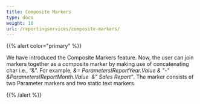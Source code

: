 ```yaml
---
title: Composite Markers
type: docs
weight: 10
url: /reportingservices/composite-markers/
---
```


{{% alert color="primary" %}} 

We have introduced the Composite Markers feature. Now, the user can join markers together as a composite marker by making use of concatenating char i.e., “&”. For example, *&= Parameters!ReportYear.Value & "-" &Parameters!ReportMonth.Value  &" Sales Report"*. The marker consists of two Parameter markers and two static text markers.

{{% /alert %}}
